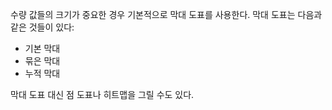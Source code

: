 
수량 값들의 크기가 중요한 경우 기본적으로 막대 도표를 사용한다. 막대 도표는 다음과 같은 것들이 있다:
- 기본 막대
- 묶은 막대
- 누적 막대

막대 도표 대신 점 도표나 히트맵을 그릴 수도 있다.

